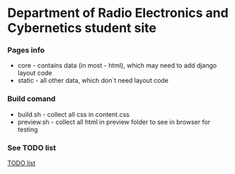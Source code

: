 # Department of Radio Electronics and Cybernetics student site

### Pages info

- core - contains data (in most - html), which may need to add django layout code
- static - all other data, which don`t need layout code

### Build comand
- build.sh - collect all css in content.css
- preview.sh - collect all html in preview folder to see in browser for testing

### See TODO list
[TODO list](swdc/TODO.md)